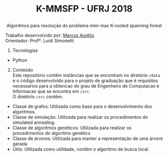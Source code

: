 # <p align='center'>K-MMSFP - UFRJ 2018</p>
<p align='center'>Algoritmos para resolução do problema mini-max K-rooted spanning forest</p>

Trabalho desenvolvido por: [Marcos Aurélio](https://github.com/Maasouza)<br>
Orientador: Profº. Luidi Simonetti

1. Tecnologias
  * Python

2. Conteúdo  
Este repositório contêm instâncias que se encontram no diretório `/data` e o código desenvolvido para o projeto de graduação que é requisitos  necessarios  para  a  obtencao  do  grau  de  Engenheiro de Computacao e Informacao que se encontra em `/src`.  
O diretório `/src` contêm:  
  - Classe de grafos: Utilizada como base para o desenvolvimento dos algoritmos.
  - Classe de simulação: Utilizada para realizar os procedimentos do simulated annealing.
  - Classe de algoritmos genéticos: Utilizada para realizar os procedimentos do algoritmo genético
  - Classe de árvores: Utilizada para manter a representação de uma árvore gerada
  - Utils: Utilizada como utilidade, contêm o algoritmo de busca local. 
